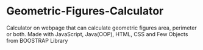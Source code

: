 # Geometric-Figures-Calculator
Calculator on webpage that can calculate geometric figures area, perimeter or both. 
Made with JavaScript, Java(OOP), HTML, CSS and Few Objects from BOOSTRAP Library 
